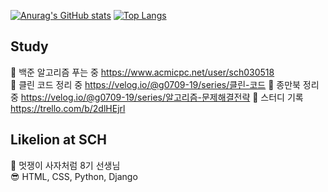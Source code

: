 [![Anurag's GitHub stats](https://github-readme-stats.vercel.app/api?username=g0709-19&theme=radical&locale=kr)](https://github.com/anuraghazra/github-readme-stats)
[![Top Langs](https://github-readme-stats.vercel.app/api/top-langs/?username=g0709-19&layout=compact&locale=kr)](https://github.com/anuraghazra/github-readme-stats)

## Study
📖 백준 알고리즘 푸는 중 https://www.acmicpc.net/user/sch030518  
📖 클린 코드 정리 중 https://velog.io/@g0709-19/series/클린-코드
📖 종만북 정리 중 https://velog.io/@g0709-19/series/알고리즘-문제해결전략
👬 스터디 기록 https://trello.com/b/2dlHEjrl

## Likelion at SCH
🦁 멋쟁이 사자처럼 8기 선생님  
😎 HTML, CSS, Python, Django  
